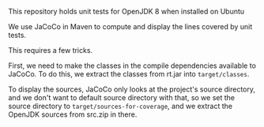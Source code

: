 This repository holds unit tests for OpenJDK 8 when installed on Ubuntu

We use JaCoCo in Maven to compute and display the lines covered by unit tests.

This requires a few tricks.

First, we need to make the classes in the compile dependencies available to JaCoCo. To do this, we extract the classes from rt.jar into `target/classes`.

To display the sources, JaCoCo only looks at the project's source directory, and we don't want to default source directory with that, so we set the source directory to `target/sources-for-coverage`, and we extract the OpenJDK sources from src.zip in there.
